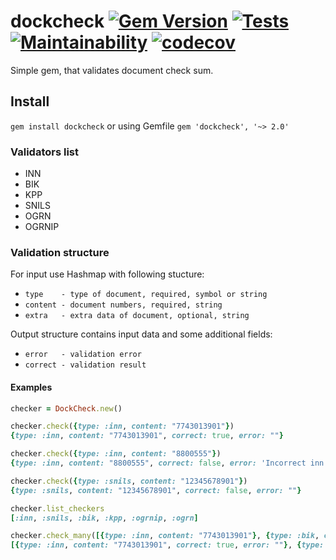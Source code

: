 # dockcheck [![Gem Version](https://badge.fury.io/rb/dockcheck.svg)](https://badge.fury.io/rb/dockcheck) [![Tests](https://github.com/solar05/dockcheck/actions/workflows/ruby.yml/badge.svg)](https://github.com/solar05/dockcheck/actions/workflows/ruby.yml) [![Maintainability](https://api.codeclimate.com/v1/badges/78eabd3ae6746960f318/maintainability)](https://codeclimate.com/github/solar05/dockcheck/maintainability) [![codecov](https://codecov.io/gh/solar05/dockcheck/branch/main/graph/badge.svg?token=1N7KZCN75K)](https://codecov.io/gh/solar05/dockcheck)
Simple gem, that validates document check sum.

## Install
`gem install dockcheck`
or using Gemfile `gem 'dockcheck', '~> 2.0'`

### Validators list
- INN
- BIK
- KPP
- SNILS
- OGRN
- OGRNIP

### Validation structure
For input use Hashmap with following stucture:
- `type    - type of document, required, symbol or string`
- `content - document numbers, required, string`
- `extra   - extra data of document, optional, string`

Output structure contains input data and some additional fields:
- `error   - validation error`
- `correct - validation result`

#### Examples
```Ruby
checker = DockCheck.new()  

checker.check({type: :inn, content: "7743013901"})
{type: :inn, content: "7743013901", correct: true, error: ""}

checker.check({type: :inn, content: "8800555"})
{type: :inn, content: "8800555", correct: false, error: 'Incorrect inn numbers count!'}

checker.check({type: :snils, content: "12345678901"})
{type: :snils, content: "12345678901", correct: false, error: ""}

checker.list_checkers
[:inn, :snils, :bik, :kpp, :ogrnip, :ogrn]

checker.check_many([{type: :inn, content: "7743013901"}, {type: :bik, content: "123456?!@"}])
[{type: :inn, content: "7743013901", correct: true, error: ""}, {type: :bik, content: "123456?!@", correct: false, error: ""}]
```
